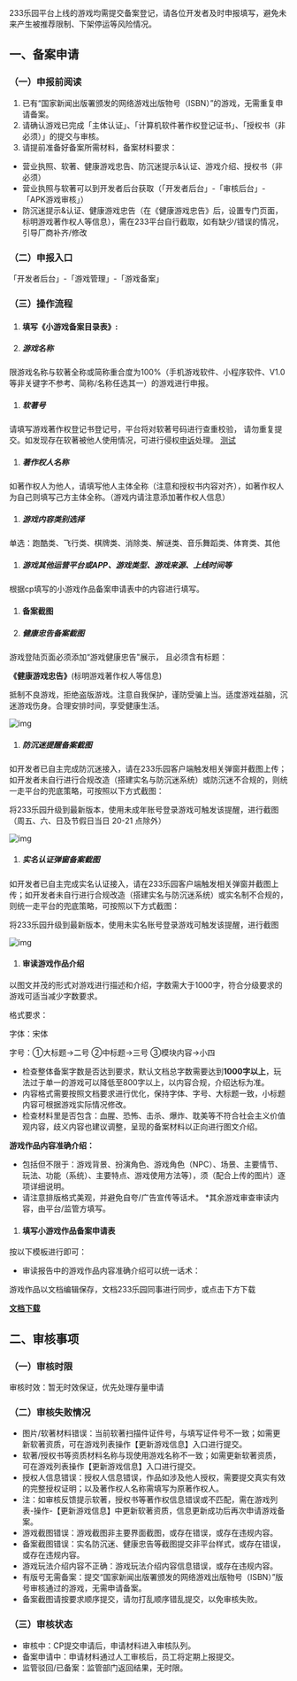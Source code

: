 233乐园平台上线的游戏均需提交备案登记，请各位开发者及时申报填写，避免未来产生被推荐限制、下架停运等风险情况。

## 一、备案申请

### （一）申报前阅读

1. 已有“国家新闻出版署颁发的网络游戏出版物号（ISBN）”的游戏，无需重复申请备案。
2. 请确认游戏已完成「主体认证」、「计算机软件著作权登记证书」、「授权书（非必须）」的提交与审核。
3. 请提前准备好备案所需材料，备案材料要求：

- 营业执照、软著、健康游戏忠告、防沉迷提示&认证、游戏介绍、授权书（非必须）
- 营业执照与软著可以到开发者后台获取（「开发者后台」-「审核后台」-「APK游戏审核」）
- 防沉迷提示&认证、健康游戏忠告（在《健康游戏忠告》后，设置专门页面，标明游戏著作权人等信息），需在233平台自行截取，如有缺少/错误的情况，引导厂商补齐/修改

### （二）申报入口

「开发者后台」-「游戏管理」-「游戏备案」

### （三）操作流程

1. #### 填写《小游戏备案目录表》:

1. ##### 游戏名称

限游戏名称与软著全称或简称重合度为100%（手机游戏软件、小程序软件、V1.0等非关键字不参考、简称/名称任选其一）的游戏进行申报。

1. ##### 软著号

请填写游戏著作权登记书登记号，平台将对软著号码进行查重校验， 请勿重复提交。如发现存在软著被他人使用情况，可进行侵权[申诉](https://www.momoyu.com/help/11066/game_complaint/)处理。
[测试](../游戏备案申报指引.md)

1. ##### 著作权人名称

如著作权人为他人，请填写他人主体全称（注意和授权书内容对齐），如著作权人为自己则填写己方主体全称。（游戏内请注意添加著作权人信息）

1. ##### 游戏内容类别选择

单选：跑酷类、飞行类、棋牌类、消除类、解谜类、音乐舞蹈类、体育类、其他

1. ##### 游戏其他运营平台或APP、游戏类型、游戏来源、上线时间等

根据cp填写的小游戏作品备案申请表中的内容进行填写。

1. #### 备案截图

1. ##### 健康忠告备案截图

游戏登陆页面必须添加“游戏健康忠告"展示， 且必须含有标题：

**《****健康游戏忠告****》**(标明游戏著作权人等信息)

抵制不良游戏，拒绝盗版游戏。注意自我保护，谨防受骗上当。适度游戏益脑，沉迷游戏伤身。合理安排时间，享受健康生活。

![img](https://arkimg.ark.online/(null)-20240520181053899.png)

1. ##### 防沉迷提醒备案截图

如开发者已自主完成防沉迷接入，请在233乐园客户端触发相关弹窗并截图上传；如开发者未自行进行合规改造（搭建实名与防沉迷系统）或防沉迷不合规的，则统一走平台的兜底策略，可按照以下方式截图：

将233乐园升级到最新版本，使用未成年账号登录游戏可触发该提醒，进行截图（周五、六、日及节假日当日 20-21 点除外）

![img](https://arkimg.ark.online/(null)-20240520181053348.png)

1. ##### 实名认证弹窗备案截图

如开发者已自主完成实名认证接入，请在233乐园客户端触发相关弹窗并截图上传；如开发者未自行进行合规改造（搭建实名与防沉迷系统）或实名制不合规的，则统一走平台的兜底策略，可按照以下方式截图：

将233乐园升级到最新版本，使用未实名账号登录游戏可触发该提醒，进行截图

![img](https://arkimg.ark.online/(null)-20240520181053329.png)

1. #### 审读游戏作品介绍

以图文并茂的形式对游戏进行描述和介绍，字数需大于1000字，符合分级要求的游戏可适当减少字数要求。

格式要求：

字体：宋体

字号：①大标题→二号 ②中标题→三号 ③模块内容→小四

- 检查整体备案字数是否达到要求，默认文档总字数需要达到**1000字以上**，玩法过于单一的游戏可以降低至800字以上，以内容合规，介绍达标为准。
- 内容格式需要按照文档要求进行优化，保持字体、字号、大标题一致，小标题内容可根据游戏实际情况修改。
- 检查材料里是否包含：血腥、恐怖、击杀、爆炸、耽美等不符合社会主义价值观内容，歧义内容也建议调整，呈现的备案材料以正向进行图文介绍。

**游戏作品内容准确介绍：**

- 包括但不限于：游戏背景、扮演角色、游戏角色（NPC）、场景、主要情节、玩法、功能（系统）、主要特点、游戏使用方法等〕，须（配合上传的图片）逐项详细说明。
- 请注意排版格式美观，并避免自夸/广告宣传等话术。 *其余游戏审查审读内容，由平台/监管方填写。

1. #### 填写小游戏作品备案申请表

按以下模板进行即可：

- 审读报告中的游戏作品内容准确介绍可以统一话术：

游戏作品以文档编辑保存，文档233乐园同事进行同步，或点击下方下载

**[文档下载](https://cdn.233xyx.com/1633003721425_081.docx)**

## 二、审核事项

### （一）审核时限

审核时效：暂无时效保证，优先处理存量申请

### （二）审核失败情况

- 图片/软著材料错误：当前软著扫描件证件号，与填写证件号不一致；如需更新软著资质，可在游戏列表操作【更新游戏信息】入口进行提交。
- 软著/授权书等资质材料名称与现使用游戏名称不一致；如需更新软著资质，可在游戏列表操作【更新游戏信息】入口进行提交。
- 授权人信息错误：授权人信息错误，作品如涉及他人授权，需要提交真实有效的完整授权证明；以及著作权人名称需填写为原著作权人。
- 注：如审核反馈提示软著，授权书等著作权信息错误或不匹配，需在游戏列表-操作-【更新游戏信息】中更新软著资质，信息更新成功后再次申请游戏备案。
- 游戏截图错误：游戏截图非主要界面截图，或存在错误，或存在违规内容。
- 备案截图错误：实名防沉迷、健康忠告等截图提交非平台样式，或存在错误，或存在违规内容。
- 游戏玩法介绍内容不正确：游戏玩法介绍内容信息错误，或存在违规内容。
- 有版号无需备案：提交“国家新闻出版署颁发的网络游戏出版物号（ISBN）”版号审核通过的游戏，无需申请备案。
- 备案截图请按要求顺序提交，请勿打乱顺序错乱提交，以免审核失败。

### （三）审核状态

- 审核中：CP提交申请后，申请材料进入审核队列。
- 备案申请中：申请材料通过人工审核后，员工将定期上报提交。
- 监管驳回/已备案：监管部门返回结果，无时限。
